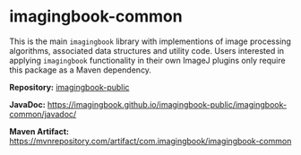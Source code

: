 # imagingbook-common

This is the main `imagingbook` library with implementions of image processing algorithms,
associated data structures and utility code. Users interested in applying `imagingbook`
functionality in their own ImageJ plugins only require this package as a Maven dependency.

**Repository:** [imagingbook-public](https://github.com/imagingbook/imagingbook-public)

**JavaDoc:** https://imagingbook.github.io/imagingbook-public/imagingbook-common/javadoc/

**Maven Artifact:** https://mvnrepository.com/artifact/com.imagingbook/imagingbook-common
